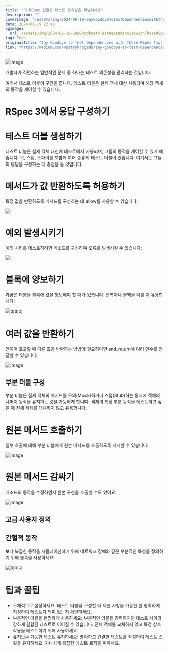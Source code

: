 ```yaml
---
title: "이 RSpec 팁들로 테스트 종속성을 작별하세요"
description: ""
coverImage: "/assets/img/2024-06-19-SayGoodbyetoTestDependencieswithTheseRSpecTips_0.png"
date: 2024-06-19 22:18
ogImage:
  url: /assets/img/2024-06-19-SayGoodbyetoTestDependencieswithTheseRSpecTips_0.png
tag: Tech
originalTitle: "Say Goodbye to Test Dependencies with These RSpec Tips!"
link: "https://medium.com/@patrykrogedu/say-goodbye-to-test-dependencies-with-these-rspec-tips-68dd88d07e23"
---
```


![image](/assets/img/2024-06-19-SayGoodbyetoTestDependencieswithTheseRSpecTips_0.png)

개발자가 직면하는 일반적인 문제 중 하나는 테스트 의존성을 관리하는 것입니다.

여기서 테스트 더블이 구원을 줍니다. 테스트 더블은 실제 객체 대신 사용되며 해당 객체의 동작을 제어할 수 있습니다.

# RSpec 3에서 응답 구성하기

<div class="content-ad"></div>

# 테스트 더블 생성하기

테스트 더블은 실제 객체 대신에 테스트에서 사용되며, 그들의 동작을 제어할 수 있게 해줍니다. 목, 스텁, 스파이를 포함해 여러 종류의 테스트 더블이 있습니다. 여기서는 그들의 응답을 구성하는 데 중점을 둘 것입니다.

# 메서드가 값 반환하도록 허용하기

특정 값을 반환하도록 메서드를 구성하는 데 allow를 사용할 수 있습니다:

<div class="content-ad"></div>

<img src="/assets/img/2024-06-19-SayGoodbyetoTestDependencieswithTheseRSpecTips_1.png" />

# 예외 발생시키기

예외 처리를 테스트하려면 메소드를 구성하여 오류를 발생시킬 수 있습니다:

<img src="/assets/img/2024-06-19-SayGoodbyetoTestDependencieswithTheseRSpecTips_2.png" />

<div class="content-ad"></div>

# 블록에 양보하기

가끔은 더블을 블록에 값을 양보해야 할 때가 있습니다. 반복자나 콜백을 다룰 때 유용합니다:

![이미지](/assets/img/2024-06-19-SayGoodbyetoTestDependencieswithTheseRSpecTips_3.png)

# 여러 값을 반환하기

<div class="content-ad"></div>

연이어 호출할 때 다른 값을 반환하는 방법이 필요하다면 and_return에 여러 인수를 전달할 수 있습니다:

![image](/assets/img/2024-06-19-SayGoodbyetoTestDependencieswithTheseRSpecTips_4.png)

## 부분 더블 구성

부분 더블은 실제 객체의 메서드를 모의(Mock)하거나 스텁(Stub)하는 동시에 객체의 나머지 동작을 유지하는 것을 가능하게 합니다. 객체의 특정 부분 동작을 테스트하고 싶을 때 전체 객체를 대체하지 않고 유용합니다.

<div class="content-ad"></div>

# 원본 메서드 호출하기

일부 호출에 대해 부분 더블에게 원본 메서드를 호출하도록 지시할 수 있습니다:

![image](/assets/img/2024-06-19-SayGoodbyetoTestDependencieswithTheseRSpecTips_5.png)

# 원본 메서드 감싸기

<div class="content-ad"></div>

메소드의 동작을 수정하면서 원본 구현을 호출할 수도 있어요:

![Image](/assets/img/2024-06-19-SayGoodbyetoTestDependencieswithTheseRSpecTips_6.png)

## 고급 사용자 정의

## 간헐적 동작

<div class="content-ad"></div>

보다 복잡한 동작을 시뮬레이션하기 위해 네트워크 장애와 같은 부분적인 특성을 정의하기 위해 블록을 사용하세요:

![이미지](/assets/img/2024-06-19-SayGoodbyetoTestDependencieswithTheseRSpecTips_7.png)

# 팁과 꿀팁

- 구체적으로 설정하세요: 테스트 더블을 구성할 때 제한 사항을 가능한 한 명확하게 지정하여 테스트가 의미 있는지 확인하세요.
- 부분적인 더블을 현명하게 사용하세요: 부분적인 더블은 강력하지만 테스트 사이의 강하게 결합된 테스트로 이어질 수 있습니다. 전체 객체를 교체하지 않고 특정 상호 작용을 테스트하기 위해 사용하세요.
- 유지보수 가능한 테스트 유지하세요: 명확하고 간결한 테스트를 작성하여 테스트 스윗을 유지하세요. 지나치게 복잡한 테스트 로직을 피하세요.
